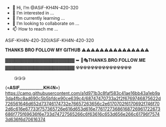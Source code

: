 - 👋 Hi, I’m @ASiF-KH4N-420-320
- 👀 I’m interested in ...
- 🌱 I’m currently learning ...
- 💞️ I’m looking to collaborate on ...
- 📫 How to reach me ...

ASiF-KH4N-420-320/ASiF-KH4N-420-320


𝐓𝐇𝐀𝐍𝐊𝐒 𝐁𝐑𝐎 𝐅𝐎𝐋𝐋𝐎𝐖 𝐌𝐘  𝐆𝐈𝐓𝐇𝐔𝐁 
⚠️⚠️⚠️⚠️⚠️⚠️⚠️⚠️⚠️⚠️⚠️⚠️⚠️⚠️⚠️

▓▓▓▓▓▓▓▓▓▓▓▓▓▓▓▓▓▓▓▓▓▓
➥ ⃟🎭𝐓𝐇𝐀𝐍𝐊𝐒.𝐁𝐑𝐎.𝐅𝐎𝐋𝐋𝐎𝐖.𝐌𝐄
▓▓▓▓▓▓▓▓▓▓▓▓▓▓▓▓▓▓▓▓▓▓
☢️☢️☢️☢️☢️☢️☢️☢️☢️☢️☢️☢️☢️☢️☢️









        😘😘😘
{«𝐀𝐒𝐈𝐅____________𝐊𝐇4𝐍»}
https://camo.githubusercontent.com/a1d971b3c8faf583c41ae16bb43a1eb9a3da4fbc8ad690c5b5bfdce90ce639c4/68747470733a2f2f6769746875622d726561646d652d73746174732e76657263656c2e6170702f6170692f746f702d6c616e67733f757365726e616d653d616e77617273686168726961722673686f775f69636f6e733d74727565266c6f63616c653d656e266c61796f75743d636f6d70616374
